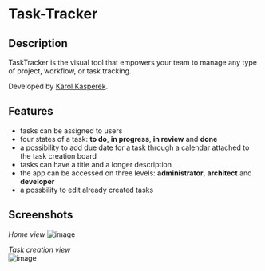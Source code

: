 # Task-Tracker

## Description
TaskTracker is the visual tool that empowers your team to manage any type of project, workflow, or task tracking.

Developed by [Karol Kasperek](https://github.com/KarolKasperek).

## Features
- tasks can be assigned to users
- four states of a task: **to do**, **in progress**, **in review** and **done**
- a possibility to add due date for a task through a calendar attached to the task creation board
- tasks can have a title and a longer description
- the app can be accessed on three levels: **administrator**, **architect** and **developer**
- a possbility to edit already created tasks

## Screenshots

*Home view*
![image](https://github.com/karolkasperek/[reponame]/blob/[branch]/image.jpg?raw=true)

*Task creation view*            
![image](https://github.com/karolkasperek/[reponame]/blob/[branch]/image.jpg?raw=true)
